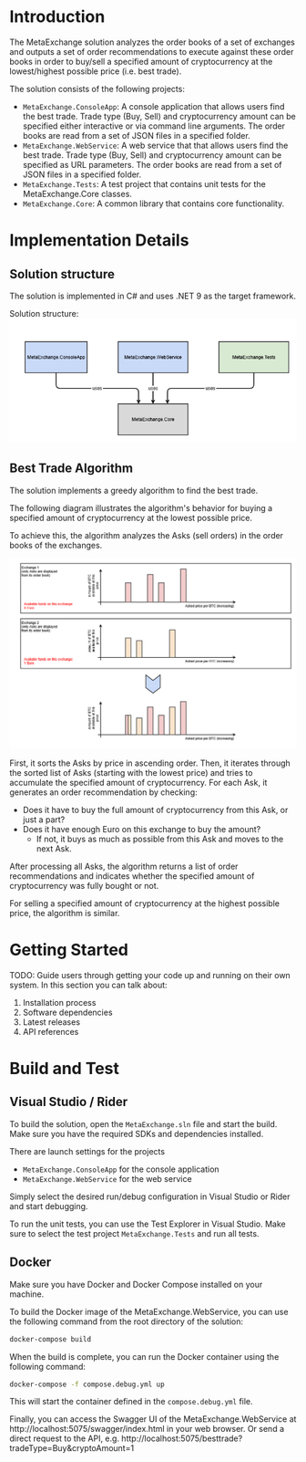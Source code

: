 # Introduction 
The MetaExchange solution analyzes the order books of a set of exchanges and
outputs a set of order recommendations to execute against these order books
in order to buy/sell a specified amount of cryptocurrency
at the lowest/highest possible price (i.e. best trade).

The solution consists of the following projects:
- `MetaExchange.ConsoleApp`: A console application that allows users find the best trade.
   Trade type (Buy, Sell) and cryptocurrency amount can be specified either interactive or
   via command line arguments. The order books are read from a set of JSON files in a specified folder.
- `MetaExchange.WebService`: A web service that that allows users find the best trade.
   Trade type (Buy, Sell) and cryptocurrency amount can be specified as URL parameters.
   The order books are read from a set of JSON files in a specified folder.
- `MetaExchange.Tests`: A test project that contains unit tests for the MetaExchange.Core classes.
- `MetaExchange.Core`: A common library that contains core functionality.

# Implementation Details

## Solution structure

The solution is implemented in C# and uses .NET 9 as the target framework.

Solution structure:
![Solution structure](/Documentation/MetaExchange.ProjectStructure.png)

## Best Trade Algorithm

The solution implements a greedy algorithm to find the best trade.

The following diagram illustrates the algorithm's behavior for buying
a specified amount of cryptocurrency at the lowest possible price.

To achieve this, the algorithm analyzes the Asks (sell orders) in the order books of the exchanges.

![Algorithm](/Documentation/MetaExchange.Algorithm.png)

First, it sorts the Asks by price in ascending order.
Then, it iterates through the sorted list of Asks (starting with the lowest price)
and tries to accumulate the specified amount of cryptocurrency.
For each Ask, it generates an order recommendation by checking:
- Does it have to buy the full amount of cryptocurrency from this Ask, or just a part?
- Does it have enough Euro on this exchange to buy the amount?
  - If not, it buys as much as possible from this Ask and moves to the next Ask.

After processing all Asks, the algorithm returns a list of order recommendations and
indicates whether the specified amount of cryptocurrency was fully bought or not.

For selling a specified amount of cryptocurrency at the highest possible price, the algorithm is similar.

# Getting Started
TODO: Guide users through getting your code up and running on their own system. In this section you can talk about:
1.	Installation process
2.	Software dependencies
3.	Latest releases
4.	API references

# Build and Test

## Visual Studio / Rider
To build the solution, open the `MetaExchange.sln` file and start the build.
Make sure you have the required SDKs and dependencies installed.

There are launch settings for the projects
- `MetaExchange.ConsoleApp` for the console application
- `MetaExchange.WebService` for the web service

Simply select the desired run/debug configuration in Visual Studio or Rider and start debugging.

To run the unit tests, you can use the Test Explorer in Visual Studio.
Make sure to select the test project `MetaExchange.Tests` and run all tests.

## Docker
Make sure you have Docker and Docker Compose installed on your machine.

To build the Docker image of the MetaExchange.WebService, you can use the following command from the root directory of the solution:

```bash
docker-compose build
```

When the build is complete, you can run the Docker container using the following command:

```bash
docker-compose -f compose.debug.yml up
```

This will start the container defined in the `compose.debug.yml` file.

Finally, you can access the Swagger UI of the MetaExchange.WebService at http://localhost:5075/swagger/index.html in your web browser.
Or send a direct request to the API, e.g. http://localhost:5075/besttrade?tradeType=Buy&cryptoAmount=1